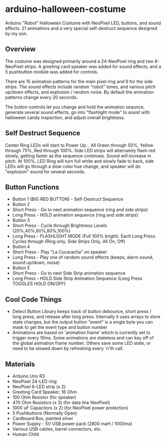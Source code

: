 # arduino-halloween-costume
Arduino "Robot" Halloween Costume with NeoPixel LED, buttons, and sound effects.  21 animations and a very special  self-destruct sequence designed by my son.

## Overview
The costume was designed primarily around a 24-NeoPixel ring and two 8-NeoPixel strips.  A greeting card speaker was added for sound effects, and a 5 pushbutton module was added for controls.

There are 15 animation patterns for the main pixel ring and 6 for the side strips.  The sound effects include random "robot" tones, and various pitch up/down effects, and explosion / random noise.  By default the animation patterns change every 20 seconds.

The button controls let you change and hold the animation sequnce, generate several sound effects, go into "flashlight mode" to assist with halloween candy inspection, and adjust overall brightness.

## Self Destruct Sequence

Center Ring LEDs will start to Power Up... All Green through 50%, Yellow through 75%, Red through 100%.  Side LED strips will alternately flash red slowly, getting faster as the sequence continues.  Sound will increase in pitch. At 100%, LED Ring will turn full white and slowly fade to back, side LEDs will go through a slow color hue change, and speaker will do "explosion" sound for several seconds.

## Button Functions
* Button 1 (BIG RED BUTTON) - Self-Destruct Sequence
* Button 2
 * Short Press - Go to next animation sequence (ring and side strips)
 * Long Press - HOLD animation sequence (ring and side strips)
* Button 3
 * Short Press - Cycle through Brightness Levels (20%,40%,60%,80%,100%)
 * Long Press - FLASHLIGHT MODE (Full 100% bright).  Each Long Press Cycles through (Ring only, Side Strips Only, All On, Off)
* Button 4
 * Short Press - Play "La Cucaracha" on speaker
 * Long Press - Play one of random sound effects (beeps, alarm sound, sound up/down, noise)
* Button 5
 * Short Press - Go to next Side Strip animation sequence
 * Long Press - HOLD Side Strip Animation Sequence (Long Press TOGGLES HOLD ON/OFF)

## Cool Code Things
* Detect Button Library keeps track of button debounce, short press / long press, and release after long press.  Internally it uses arrays to store state changes, but the output button "event" is a single byte you can mask to get the event type and button number
* Animations are based on 'animation frame' which is currently set to trigger every 10ms.  Some animations are stateless and can key off of the global animation frame number.  Others save some LED state, or need to be slowed down by refreshing every 'n'th call.

## Materials
* Arduino Uno R3
* NeoPixel 24-LED ring
* NeoPixel 8-LED strip (x 2)
* Greeting Card Speaker, 16 Ohm
* 100 Ohm Resistor (for speaker)
* 470 Ohm Resistors (x 3) (for data line NeoPixel)
* 1000 uF Capacitors (x 2) (for NeoPixel power protection)
* 5 Pushbuttons (Normally Open)
* Cardboard Box, painted silver
* Power Supply - 5V USB power pack (2800 maH / 1000ma)
* Various USB cables, barrel connectors, etc.
* Human Child
